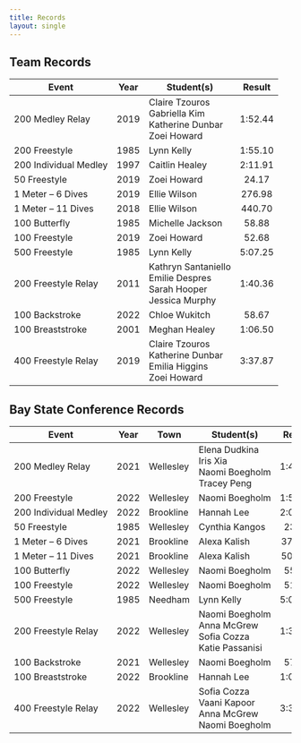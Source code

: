 ```yaml
---
title: Records
layout: single
---
```


## Team Records

| Event                                  | Year | Student(s)                                                                                        | Result  |
|----------------------------------------|:----:|---------------------------------------------------------------------------------------------------|:-------:|
| 200&nbsp;Medley&nbsp;Relay             | 2019 | Claire&nbsp;Tzouros <br> Gabriella&nbsp;Kim <br> Katherine&nbsp;Dunbar <br> Zoei&nbsp;Howard      | 1:52.44 |
| 200&nbsp;Freestyle                     | 1985 | Lynn&nbsp;Kelly                                                                                   | 1:55.10 |
| 200&nbsp;Individual&nbsp;Medley        | 1997 | Caitlin&nbsp;Healey                                                                               | 2:11.91 |
| 50&nbsp;Freestyle                      | 2019 | Zoei&nbsp;Howard                                                                                  |  24.17  |
| 1&nbsp;Meter&nbsp;–&nbsp;6&nbsp;Dives  | 2019 | Ellie&nbsp;Wilson                                                                                 | 276.98  |
| 1&nbsp;Meter&nbsp;–&nbsp;11&nbsp;Dives | 2018 | Ellie&nbsp;Wilson                                                                                 | 440.70  |
| 100&nbsp;Butterfly                     | 1985 | Michelle&nbsp;Jackson                                                                             |  58.88  |
| 100&nbsp;Freestyle                     | 2019 | Zoei&nbsp;Howard                                                                                  |  52.68  |
| 500&nbsp;Freestyle                     | 1985 | Lynn&nbsp;Kelly                                                                                   | 5:07.25 |
| 200&nbsp;Freestyle&nbsp;Relay          | 2011 | Kathryn&nbsp;Santaniello <br> Emilie&nbsp;Despres <br> Sarah&nbsp;Hooper <br> Jessica&nbsp;Murphy | 1:40.36 |
| 100&nbsp;Backstroke                    | 2022 | Chloe&nbsp;Wukitch                                                                                |  58.67  |
| 100&nbsp;Breaststroke                  | 2001 | Meghan&nbsp;Healey                                                                                | 1:06.50 |
| 400&nbsp;Freestyle&nbsp;Relay          | 2019 | Claire&nbsp;Tzouros <br> Katherine&nbsp;Dunbar <br> Emilia&nbsp;Higgins <br> Zoei&nbsp;Howard     | 3:37.87 |

## Bay State Conference Records

| Event                                  | Year | Town      | Student(s)                                                                                | Result  |
|----------------------------------------|:----:|-----------|-------------------------------------------------------------------------------------------|:-------:|
| 200&nbsp;Medley&nbsp;Relay             | 2021 | Wellesley | Elena&nbsp;Dudkina <br> Iris&nbsp;Xia <br> Naomi&nbsp;Boegholm <br> Tracey&nbsp;Peng      | 1:48.78 |
| 200&nbsp;Freestyle                     | 2022 | Wellesley | Naomi&nbsp;Boegholm                                                                       | 1:52.43 |
| 200&nbsp;Individual&nbsp;Medley        | 2022 | Brookline | Hannah&nbsp;Lee                                                                           | 2:07.62 |
| 50&nbsp;Freestyle                      | 1985 | Wellesley | Cynthia&nbsp;Kangos                                                                       |  23.89  |
| 1&nbsp;Meter&nbsp;–&nbsp;6 Dives       | 2021 | Brookline | Alexa&nbsp;Kalish                                                                         | 371.25  |
| 1&nbsp;Meter&nbsp;–&nbsp;11&nbsp;Dives | 2021 | Brookline | Alexa&nbsp;Kalish                                                                         | 506.70  |
| 100&nbsp;Butterfly                     | 2022 | Wellesley | Naomi&nbsp;Boegholm                                                                       |  55.80  |
| 100&nbsp;Freestyle                     | 2022 | Wellesley | Naomi&nbsp;Boegholm                                                                       |  51.20  |
| 500&nbsp;Freestyle                     | 1985 | Needham   | Lynn&nbsp;Kelly                                                                           | 5:07.25 |
| 200&nbsp;Freestyle&nbsp;Relay          | 2022 | Wellesley | Naomi&nbsp;Boegholm <br> Anna&nbsp;McGrew <br> Sofia&nbsp;Cozza <br> Katie&nbsp;Passanisi | 1:38.12 |
| 100&nbsp;Backstroke                    | 2021 | Wellesley | Naomi&nbsp;Boegholm                                                                       |  57.73  |
| 100&nbsp;Breaststroke                  | 2022 | Brookline | Hannah&nbsp;Lee                                                                           | 1:04.67 |
| 400&nbsp;Freestyle&nbsp;Relay          | 2022 | Wellesley | Sofia&nbsp;Cozza <br> Vaani&nbsp;Kapoor <br> Anna&nbsp;McGrew <br> Naomi&nbsp;Boegholm    | 3:35.82 |
